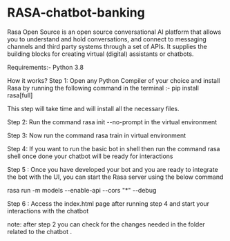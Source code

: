 # RASA-chatbot-banking
Rasa Open Source is an open source conversational AI platform that allows you to understand and hold conversations, and connect to messaging channels and third party systems through a set of APIs. It supplies the building blocks for creating virtual (digital) assistants or chatbots.

Requirements:-
Python 3.8


How it works?
Step 1: Open any Python Compiler of your choice and install Rasa by running the following command in the terminal :-
pip install rasa[full]

This step will take time and will install all the necessary files.

Step 2: Run the command          rasa init --no-prompt        in the virtual environment 

Step 3:  Now run the command       rasa train      in virtual environment

Step 4: If you want to run the basic bot in shell then run the command        rasa shell 
once done your chatbot will be ready for interactions

Step 5 : Once you have developed your bot and you are ready to integrate the bot with the UI, you can start the Rasa server using the below command

rasa run -m models --enable-api --cors "*" --debug

Step 6 : Access the index.html page after running step 4 and start your interactions with the chatbot


note: after step 2 you can check for the changes needed in the folder related to the chatbot .
